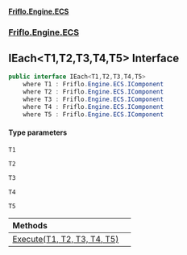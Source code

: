 #### [Friflo.Engine.ECS](index.md 'index')
### [Friflo.Engine.ECS](Friflo.Engine.ECS.md 'Friflo.Engine.ECS')

## IEach<T1,T2,T3,T4,T5> Interface

```csharp
public interface IEach<T1,T2,T3,T4,T5>
    where T1 : Friflo.Engine.ECS.IComponent
    where T2 : Friflo.Engine.ECS.IComponent
    where T3 : Friflo.Engine.ECS.IComponent
    where T4 : Friflo.Engine.ECS.IComponent
    where T5 : Friflo.Engine.ECS.IComponent
```
#### Type parameters

<a name='Friflo.Engine.ECS.IEach_T1,T2,T3,T4,T5_.T1'></a>

`T1`

<a name='Friflo.Engine.ECS.IEach_T1,T2,T3,T4,T5_.T2'></a>

`T2`

<a name='Friflo.Engine.ECS.IEach_T1,T2,T3,T4,T5_.T3'></a>

`T3`

<a name='Friflo.Engine.ECS.IEach_T1,T2,T3,T4,T5_.T4'></a>

`T4`

<a name='Friflo.Engine.ECS.IEach_T1,T2,T3,T4,T5_.T5'></a>

`T5`

| Methods | |
| :--- | :--- |
| [Execute(T1, T2, T3, T4, T5)](IEach_T1,T2,T3,T4,T5_.Execute(T1,T2,T3,T4,T5).md 'Friflo.Engine.ECS.IEach<T1,T2,T3,T4,T5>.Execute(T1, T2, T3, T4, T5)') | |

